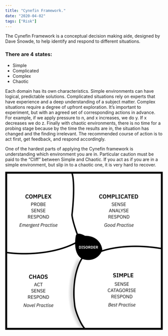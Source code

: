 ```yaml
---
title: "Cynefin Framework."
date: "2020-04-02"
tags: ["Risk"]
---
```


The Cynefin Framework is a conceptual decision making aide, designed by Dave Snowde, to help identify and respond to different situations.

### There are 4 states:

- Simple
- Complicated
- Complex
- Chaotic

Each domain has its own characteristics. Simple environments can have logical, predictable solutions. Complicated situations rely on experts that have experience and a deep understanding of a subject matter. Complex situations require a degree of upfront exploration. It’s important to experiment, but with an agreed set of corresponding actions in advance. For example, if we apply pressure to n, and x increases, we do y. If x decreases we do z. Finally with chaotic environments, there is no time for a probing stage because by the time the results are in, the situation has changed and the finding irrelevant. The recommended course of action is to act first, get feedback, and respond accordingly.

One of the hardest parts of applying the Cynefin framework is understanding which environment you are in. Particular caution must be paid to the “Cliff” between Simple and Chaotic. If you act as if you are in a simple environment, but slip in to a chaotic one, it is very hard to recover.

![Cynefin Framework](images/cynefinFramework.jpg)
